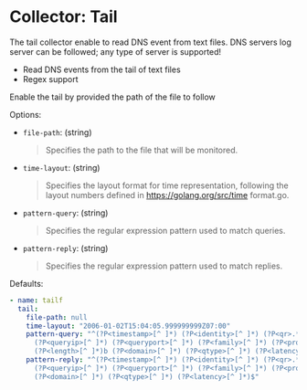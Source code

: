 # Collector: Tail

The tail collector enable to read DNS event from text files.
DNS servers log server can be followed; any type of server is supported!

* Read DNS events from the tail of text files
* Regex support

Enable the tail by provided the path of the file to follow

Options:

* `file-path`: (string)
  > Specifies the path to the file that will be monitored.
* `time-layout`: (string)
  > Specifies the layout format for time representation, following the layout numbers defined in https://golang.org/src/time format.go.
* `pattern-query`: (string)
  > Specifies the regular expression pattern used to match queries.
* `pattern-reply`: (string)
  > Specifies the regular expression pattern used to match replies.

Defaults:

```yaml
- name: tailf
  tail:
    file-path: null
    time-layout: "2006-01-02T15:04:05.999999999Z07:00"
    pattern-query: "^(?P<timestamp>[^ ]*) (?P<identity>[^ ]*) (?P<qr>.*_QUERY) (?P<rcode>[^ ]*)
      (?P<queryip>[^ ]*) (?P<queryport>[^ ]*) (?P<family>[^ ]*) (?P<protocol>[^ ]*)
      (?P<length>[^ ]*)b (?P<domain>[^ ]*) (?P<qtype>[^ ]*) (?P<latency>[^ ]*)$"
    pattern-reply: "^(?P<timestamp>[^ ]*) (?P<identity>[^ ]*) (?P<qr>.*_RESPONSE) (?P<rcode>[^ ]*)
      (?P<queryip>[^ ]*) (?P<queryport>[^ ]*) (?P<family>[^ ]*) (?P<protocol>[^ ]*) (?P<length>[^ ]*)b
      (?P<domain>[^ ]*) (?P<qtype>[^ ]*) (?P<latency>[^ ]*)$"
```
